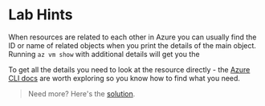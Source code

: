 # Lab Hints

When resources are related to each other in Azure you can usually find the ID or name of related objects when you print the details of the main object. Running `az vm show` with additional details will get you the 

To get all the details you need to look at the resource directly - the [Azure CLI docs](https://docs.microsoft.com/en-us/cli/azure/?view=azure-cli-latest) are worth exploring so you know how to find what you need.

> Need more? Here's the [solution](solution.md).